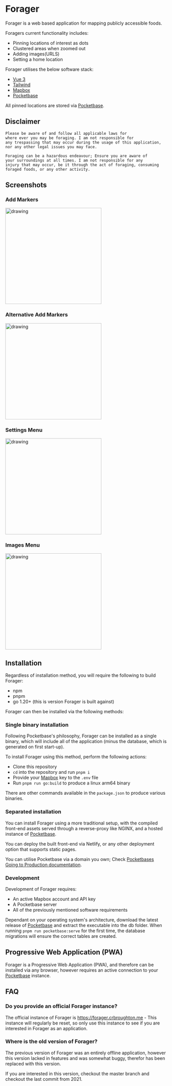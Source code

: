 # Forager

Forager is a web based application for mapping publicly accessible foods.


Foragers current functionality includes:

- Pinning locations of interest as dots
- Clustered areas when zoomed out
- Adding images(URLS)
- Setting a home location

Forager utilises the below software stack:

- [Vue 3](https://v3.vuejs.org/)
- [Tailwind](https://tailwindcss.com/)
- [Mapbox](https://www.mapbox.com/)
- [Pocketbase](https://github.com/pocketbase/pocketbase)

All pinned locations are stored via [Pocketbase](https://github.com/pocketbase/pocketbase).

## Disclaimer

    Please be aware of and follow all applicable laws for
    where ever you may be foraging. I am not responsible for 
    any trespassing that may occur during the usage of this application, 
    nor any other legal issues you may face.

    Foraging can be a hazardous endeavour; Ensure you are aware of
    your surroundings at all times. I am not responsible for any
    injury that may occur, be it through the act of foraging, consuming
    foraged foods, or any other activity.

## Screenshots

### Add Markers

<img src="screenshots/mobile_create_marker.png" alt="drawing" width="300"/>

<br/>

### Alternative Add Markers

<img src="screenshots/mobile_alt_create_marker.png" alt="drawing" width="300"/>

<br/>

### Settings Menu

<img src="screenshots/settings_menu.png" alt="drawing" width="300"/>

<br/>

### Images Menu

<img src="screenshots/image_menu.png" alt="drawing" width="300"/>

<br/>

## Installation

Regardless of installation method, you will require the following to build Forager:

- npm
- pnpm
- go 1.20+ (this is version Forager is built against)

Forager can then be installed via the following methods:

### Single binary installation

Following Pocketbase's philosophy, Forager can be installed as a single binary,
which will include all of the application (minus the database, which is generated on first start-up).

To install Forager using this method, perform the following actions:

- Clone this repository
- `cd` into the repository and run `pnpm i`
- Provide your [Mapbox](https://www.mapbox.com/) key to the `.env` file
- Run `pnpm run go:build` to produce a linux arm64 binary

There are other commands available in the `package.json` to produce various binaries.


### Separated installation

You can install Forager using a more traditional setup, with the compiled front-end
assets served through a reverse-proxy like NGINX, and a hosted instance of [Pocketbase](https://github.com/pocketbase/pocketbase).

You can deploy the built front-end via Netlify, or any other deployment option
that supports static pages.

You can utilise Pocketbase via a domain you own; Check [Pocketbases Going to Production documentation](https://pocketbase.io/docs/going-to-production/).

### Development

Development of Forager requires:

- An active Mapbox account and API key
- A Pocketbase server
- All of the previously mentioned software requirements

Dependant on your operating system's architecture, download the latest release of
[Pocketbase](https://github.com/pocketbase/pocketbase) and extract the executable
into the db folder. When running `pnpm run pocketbase:serve` for the first time,
the database migrations will ensure the correct tables are created.

## Progressive Web Application (PWA)

Forager is a Progressive Web Application (PWA), and therefore can be installed via any browser, however requires an active connection to your [Pocketbase](https://github.com/pocketbase/pocketbase) instance.

## FAQ

### Do you provide an official Forager instance?

The official instance of Forager is https://forager.crbroughton.me - This instance
will regularly be reset, so only use this instance to see if you are interested in
Forager as an application.

### Where is the old version of Forager?

The previous version of Forager was an entirely offline application, 
however this version lacked in features and was
somewhat buggy, therefor has been replaced with this version.

If you are interested in this version, checkout the master branch and checkout
the last commit from 2021.